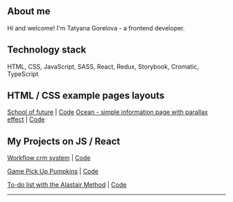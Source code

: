 ## About me
Hi and welcome! I'm Tatyana Gorelova - a frontend developer.

## Technology stack
HTML, CSS, JavaScript, SASS, React, Redux, Storybook, Cromatic, TypeScript 

## HTML / CSS example pages layouts

[School of future](https://tgorella.github.io/school-of-future/) | [Code](https://github.com/tgorella/school-of-future)
[Ocean - simple information page with parallax effect](https://tgorella.github.io/ocean/) | [Code](https://github.com/tgorella/ocean)

## My Projects on JS / React

[Workflow crm system](http://crm.tanya-gorelova.website/) | [Code](https://github.com/tgorella/workflow-crm-system)

[Game Pick Up Pumpkins](https://tgorella.github.io/game-pick-up-pumpkins/) | [Code](https://github.com/tgorella/game-pick-up-pumpkins)

[To-do list with the Alastair Method](https://tgorella.github.io/task-list/) | [Code](https://github.com/tgorella/task-list)



***
<a gref="github.com/tgorella"><img src="https://github-readme-stats.vercel.app/api/top-langs/?username=tgorella&layout=compact&langs_count=7&theme=tokyonight" alt=""></a>
